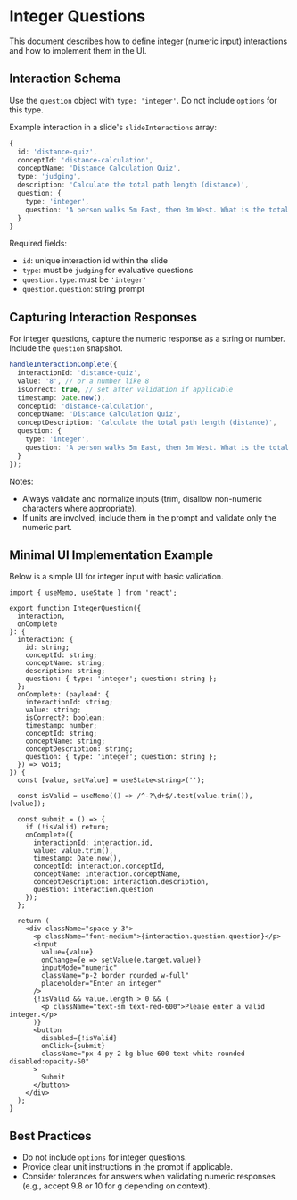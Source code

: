 # Integer Questions

This document describes how to define integer (numeric input) interactions and how to implement them in the UI.

## Interaction Schema

Use the `question` object with `type: 'integer'`. Do not include `options` for this type.

Example interaction in a slide's `slideInteractions` array:

```ts
{
  id: 'distance-quiz',
  conceptId: 'distance-calculation',
  conceptName: 'Distance Calculation Quiz',
  type: 'judging',
  description: 'Calculate the total path length (distance)',
  question: {
    type: 'integer',
    question: 'A person walks 5m East, then 3m West. What is the total distance traveled? (in m)'
  }
}
```

Required fields:
- `id`: unique interaction id within the slide
- `type`: must be `judging` for evaluative questions
- `question.type`: must be `'integer'`
- `question.question`: string prompt

## Capturing Interaction Responses

For integer questions, capture the numeric response as a string or number. Include the `question` snapshot.

```ts
handleInteractionComplete({
  interactionId: 'distance-quiz',
  value: '8', // or a number like 8
  isCorrect: true, // set after validation if applicable
  timestamp: Date.now(),
  conceptId: 'distance-calculation',
  conceptName: 'Distance Calculation Quiz',
  conceptDescription: 'Calculate the total path length (distance)',
  question: {
    type: 'integer',
    question: 'A person walks 5m East, then 3m West. What is the total distance traveled? (in m)'
  }
});
```

Notes:
- Always validate and normalize inputs (trim, disallow non-numeric characters where appropriate).
- If units are involved, include them in the prompt and validate only the numeric part.

## Minimal UI Implementation Example

Below is a simple UI for integer input with basic validation.

```tsx
import { useMemo, useState } from 'react';

export function IntegerQuestion({
  interaction,
  onComplete
}: {
  interaction: {
    id: string;
    conceptId: string;
    conceptName: string;
    description: string;
    question: { type: 'integer'; question: string };
  };
  onComplete: (payload: {
    interactionId: string;
    value: string;
    isCorrect?: boolean;
    timestamp: number;
    conceptId: string;
    conceptName: string;
    conceptDescription: string;
    question: { type: 'integer'; question: string };
  }) => void;
}) {
  const [value, setValue] = useState<string>('');

  const isValid = useMemo(() => /^-?\d+$/.test(value.trim()), [value]);

  const submit = () => {
    if (!isValid) return;
    onComplete({
      interactionId: interaction.id,
      value: value.trim(),
      timestamp: Date.now(),
      conceptId: interaction.conceptId,
      conceptName: interaction.conceptName,
      conceptDescription: interaction.description,
      question: interaction.question
    });
  };

  return (
    <div className="space-y-3">
      <p className="font-medium">{interaction.question.question}</p>
      <input
        value={value}
        onChange={e => setValue(e.target.value)}
        inputMode="numeric"
        className="p-2 border rounded w-full"
        placeholder="Enter an integer"
      />
      {!isValid && value.length > 0 && (
        <p className="text-sm text-red-600">Please enter a valid integer.</p>
      )}
      <button
        disabled={!isValid}
        onClick={submit}
        className="px-4 py-2 bg-blue-600 text-white rounded disabled:opacity-50"
      >
        Submit
      </button>
    </div>
  );
}
```

## Best Practices
- Do not include `options` for integer questions.
- Provide clear unit instructions in the prompt if applicable.
- Consider tolerances for answers when validating numeric responses (e.g., accept 9.8 or 10 for g depending on context). 